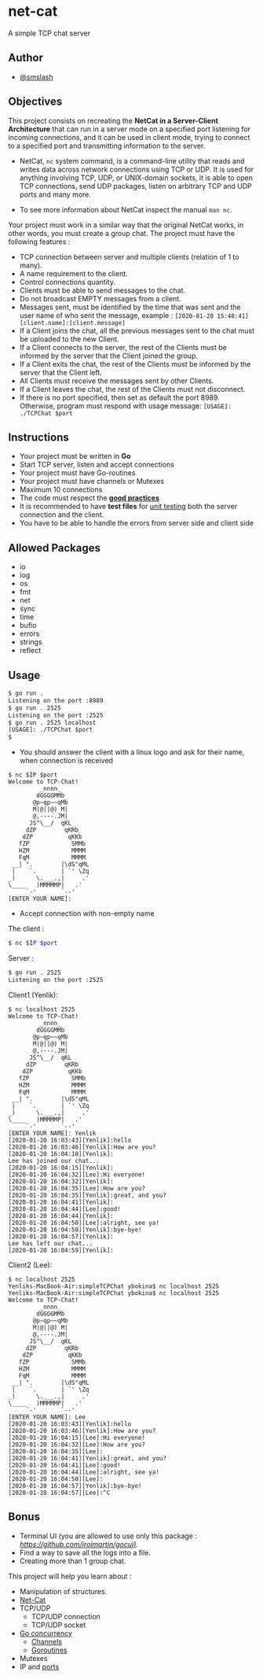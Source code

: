 # net-cat

A simple TCP chat server

## Author

* [@smslash](https://github.com/smslash)

## Objectives

This project consists on recreating the **NetCat in a Server-Client Architecture** that can run in a server mode on a specified port listening for incoming connections, and it can be used in client mode, trying to connect to a specified port and transmitting information to the server.

- NetCat, `nc` system command, is a command-line utility that reads and writes data across network connections using TCP or UDP. It is used for anything involving TCP, UDP, or UNIX-domain sockets, it is able to open TCP connections, send UDP packages, listen on arbitrary TCP and UDP ports and many more.

- To see more information about NetCat inspect the manual `man nc`.

Your project must work in a similar way that the original NetCat works, in other words, you must create a group chat. The project must have the following features :

- TCP connection between server and multiple clients (relation of 1 to many).
- A name requirement to the client.
- Control connections quantity.
- Clients must be able to send messages to the chat.
- Do not broadcast EMPTY messages from a client.
- Messages sent, must be identified by the time that was sent and the user name of who sent the message, example : `[2020-01-20 15:48:41][client.name]:[client.message]`
- If a Client joins the chat, all the previous messages sent to the chat must be uploaded to the new Client.
- If a Client connects to the server, the rest of the Clients must be informed by the server that the Client joined the group.
- If a Client exits the chat, the rest of the Clients must be informed by the server that the Client left.
- All Clients must receive the messages sent by other Clients.
- If a Client leaves the chat, the rest of the Clients must not disconnect.
- If there is no port specified, then set as default the port 8989. Otherwise, program must respond with usage message: `[USAGE]: ./TCPChat $port`

## Instructions

- Your project must be written in **Go**
- Start TCP server, listen and accept connections
- Your project must have Go-routines
- Your project must have channels or Mutexes
- Maximum 10 connections
- The code must respect the [**good practices**](https://01.alem.school/git/root/public/src/branch/master/subjects/good-practices/README.md)
- It is recommended to have **test files** for [unit testing](https://go.dev/doc/tutorial/add-a-test) both the server connection and the client.
- You have to be able to handle the errors from server side and client side

## Allowed Packages

- io
- log
- os
- fmt
- net
- sync
- time
- bufio
- errors
- strings
- reflect

## Usage

```bash
$ go run .
Listening on the port :8989
$ go run . 2525
Listening on the port :2525
$ go run . 2525 localhost
[USAGE]: ./TCPChat $port
$
```

- You should answer the client with a linux logo and ask for their name, when connection is received

```
$ nc $IP $port
Welcome to TCP-Chat!
         _nnnn_
        dGGGGMMb
       @p~qp~~qMb
       M|@||@) M|
       @,----.JM|
      JS^\__/  qKL
     dZP        qKRb
    dZP          qKKb
   fZP            SMMb
   HZM            MMMM
   FqM            MMMM
 __| ".        |\dS"qML
 |    `.       | `' \Zq
_)      \.___.,|     .'
\____   )MMMMMP|   .'
     `-'       `--'
[ENTER YOUR NAME]:
```

- Accept connection with non-empty name

The client :

```bash
$ nc $IP $port
```

Server :

```bash
$ go run . 2525
Listening on the port :2525
```

Client1 (Yenlik):

```
$ nc localhost 2525
Welcome to TCP-Chat!
         _nnnn_
        dGGGGMMb
       @p~qp~~qMb
       M|@||@) M|
       @,----.JM|
      JS^\__/  qKL
     dZP        qKRb
    dZP          qKKb
   fZP            SMMb
   HZM            MMMM
   FqM            MMMM
 __| ".        |\dS"qML
 |    `.       | `' \Zq
_)      \.___.,|     .'
\____   )MMMMMP|   .'
     `-'       `--'
[ENTER YOUR NAME]: Yenlik
[2020-01-20 16:03:43][Yenlik]:hello
[2020-01-20 16:03:46][Yenlik]:How are you?
[2020-01-20 16:04:10][Yenlik]:
Lee has joined our chat...
[2020-01-20 16:04:15][Yenlik]:
[2020-01-20 16:04:32][Lee]:Hi everyone!
[2020-01-20 16:04:32][Yenlik]:
[2020-01-20 16:04:35][Lee]:How are you?
[2020-01-20 16:04:35][Yenlik]:great, and you?
[2020-01-20 16:04:41][Yenlik]:
[2020-01-20 16:04:44][Lee]:good!
[2020-01-20 16:04:44][Yenlik]:
[2020-01-20 16:04:50][Lee]:alright, see ya!
[2020-01-20 16:04:50][Yenlik]:bye-bye!
[2020-01-20 16:04:57][Yenlik]:
Lee has left our chat...
[2020-01-20 16:04:59][Yenlik]:
```

Client2 (Lee):

```
$ nc localhost 2525
Yenliks-MacBook-Air:simpleTCPChat ybokina$ nc localhost 2525
Yenliks-MacBook-Air:simpleTCPChat ybokina$ nc localhost 2525
Welcome to TCP-Chat!
         _nnnn_
        dGGGGMMb
       @p~qp~~qMb
       M|@||@) M|
       @,----.JM|
      JS^\__/  qKL
     dZP        qKRb
    dZP          qKKb
   fZP            SMMb
   HZM            MMMM
   FqM            MMMM
 __| ".        |\dS"qML
 |    `.       | `' \Zq
_)      \.___.,|     .'
\____   )MMMMMP|   .'
     `-'       `--'
[ENTER YOUR NAME]: Lee
[2020-01-20 16:03:43][Yenlik]:hello
[2020-01-20 16:03:46][Yenlik]:How are you?
[2020-01-20 16:04:15][Lee]:Hi everyone!
[2020-01-20 16:04:32][Lee]:How are you?
[2020-01-20 16:04:35][Lee]:
[2020-01-20 16:04:41][Yenlik]:great, and you?
[2020-01-20 16:04:41][Lee]:good!
[2020-01-20 16:04:44][Lee]:alright, see ya!
[2020-01-20 16:04:50][Lee]:
[2020-01-20 16:04:57][Yenlik]:bye-bye!
[2020-01-20 16:04:57][Lee]:^C
```

## Bonus

- Terminal UI (you are allowed to use only this package : [*https://github.com/jroimartin/gocui)*](https://github.com/jroimartin/gocui).
- Find a way to save all the logs into a file.
- Creating more than 1 group chat.

This project will help you learn about :

- Manipulation of structures.
- [Net-Cat](https://www.commandlinux.com/man-page/man1/nc.1.html)
- TCP/UDP
  - TCP/UDP connection
  - TCP/UDP socket
- [Go concurrency](https://go.dev/doc/#go_concurrency_patterns)
  - [Channels](https://go.dev/tour/concurrency/2)
  - [Goroutines](https://go.dev/tour/concurrency/1)
- Mutexes
- IP and [ports](https://en.wikipedia.org/wiki/List_of_TCP_and_UDP_port_numbers)